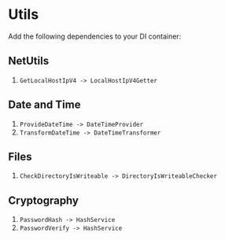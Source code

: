 # Utils
Add the following dependencies to your DI container:

## NetUtils
1. `GetLocalHostIpV4 -> LocalHostIpV4Getter`

## Date and Time
1. `ProvideDateTime -> DateTimeProvider`
2. `TransformDateTime -> DateTimeTransformer`

## Files
1. `CheckDirectoryIsWriteable -> DirectoryIsWriteableChecker`

## Cryptography
1. `PasswordHash -> HashService`
2. `PasswordVerify -> HashService`
